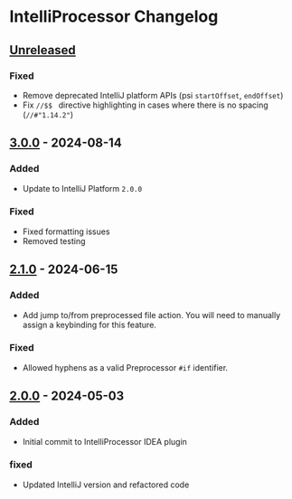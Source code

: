 <!-- Keep a Changelog guide -> https://keepachangelog.com -->

# IntelliProcessor Changelog

## [Unreleased]

### Fixed

- Remove deprecated IntelliJ platform APIs (psi `startOffset`, `endOffset`)
- Fix `//$$ ` directive highlighting in cases where there is no spacing (`//#"1.14.2"`)

## [3.0.0] - 2024-08-14

### Added

- Update to IntelliJ Platform `2.0.0`

### Fixed

- Fixed formatting issues
- Removed testing

## [2.1.0] - 2024-06-15

### Added

- Add jump to/from preprocessed file action. You will need to manually assign a keybinding for this feature.

### Fixed

- Allowed hyphens as a valid Preprocessor `#if` identifier.

## [2.0.0] - 2024-05-03

### Added

- Initial commit to IntelliProcessor IDEA plugin

### fixed

- Updated IntelliJ version and refactored code

[Unreleased]: https://github.com/Polyfrost/IntelliProcessor/compare/v3.0.0...HEAD
[3.0.0]: https://github.com/Polyfrost/IntelliProcessor/compare/v2.1.0...v3.0.0
[2.1.0]: https://github.com/Polyfrost/IntelliProcessor/compare/v2.0.0...v2.1.0
[2.0.0]: https://github.com/Polyfrost/IntelliProcessor/commits/v2.0.0
